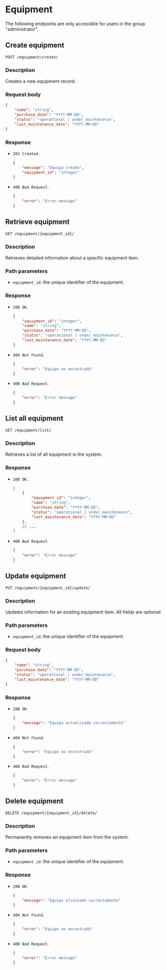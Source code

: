 # Equipment

The following endpoints are only accessible for users in the group "administrator".

## Create equipment

```
POST /equipment/create/
```

### Description

Creates a new equipment record.

### Request body

```json
{
    "name": "string",
    "purchase_date": "YYYY-MM-DD",
    "status": "operational | under_maintenance",
    "last_maintenance_date": "YYYY-MM-DD"
}
```

### Response

- `201 Created`.

    ```json
    {
        "message": "Equipo creado",
        "equipment_id": "integer"
    }
    ```

- `400 Bad Request`.

    ```json
    {
        "error": "Error message"
    }
    ```

## Retrieve equipment

```
GET /equipment/{equipment_id}/
```

### Description

Retrieves detailed information about a specific equipment item.

### Path parameters

- `equipment_id`: the unique identifier of the equipment.

### Response

- `200 OK`.

    ```json
    {
        "equipment_id": "integer",
        "name": "string",
        "purchase_date": "YYYY-MM-DD",
        "status": "operational | under_maintenance",
        "last_maintenance_date": "YYYY-MM-DD"
    }
    ```

- `404 Not Found`.

    ```json
    {
        "error": "Equipo no encontrado"
    }
    ```

- `400 Bad Request`.

    ```json
    {
        "error": "Error message"
    }
    ```

## List all equipment

```
GET /equipment/list/
```

### Description

Retrieves a list of all equipment in the system.

### Response

- `200 OK`.

    ```json
    [
        {
            "equipment_id": "integer",
            "name": "string",
            "purchase_date": "YYYY-MM-DD",
            "status": "operational | under_maintenance",
            "last_maintenance_date": "YYYY-MM-DD"
        },
        // ...
    ]
    ```

- `400 Bad Request`.

    ```json
    {
        "error": "Error message"
    }
    ```

## Update equipment

```
PUT /equipment/{equipment_id}/update/
```

### Description

Updates information for an existing equipment item. All fields are optional.

### Path parameters

- `equipment_id`: the unique identifier of the equipment.

### Request body

```json
{
    "name": "string",
    "purchase_date": "YYYY-MM-DD",
    "status": "operational | under_maintenance",
    "last_maintenance_date": "YYYY-MM-DD"
}
```

### Response

- `200 OK`.

    ```json
    {
        "message": "Equipo actualizado correctamente"
    }
    ```

- `404 Not Found`.

    ```json
    {
        "error": "Equipo no encontrado"
    }
    ```

- `400 Bad Request`.

    ```json
    {
        "error": "Error message"
    }
    ```

## Delete equipment

```
DELETE /equipment/{equipment_id}/delete/
```

### Description

Permanently removes an equipment item from the system.

### Path parameters

- `equipment_id`: the unique identifier of the equipment.

### Response

- `200 OK`.

    ```json
    {
        "message": "Equipo eliminado correctamente"
    }
    ```

- `404 Not Found`.

    ```json
    {
        "error": "Equipo no encontrado"
    }
    ```

- `400 Bad Request`.

    ```json
    {
        "error": "Error message"
    }
    ```
